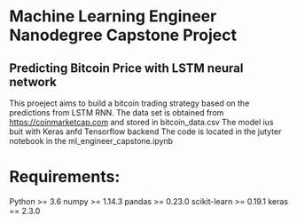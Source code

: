  # Machine Learning Engineer Nanodegree Capstone Project

## Predicting Bitcoin Price with LSTM neural network

This proeject aims to build a bitcoin trading strategy based on the predictions from LSTM RNN.
The data set is obtained from https://coinmarketcap.com  and stored in bitcoin_data.csv
The model ius buit with Keras anfd Tensorflow backend
The code is located in the jutyter notebook in the ml_engineer_capstone.ipynb

# Requirements:

Python >= 3.6
numpy >= 1.14.3
pandas >= 0.23.0
scikit-learn >= 0.19.1
keras == 2.3.0
